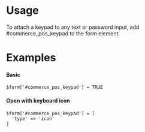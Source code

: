 # Usage

To attach a keypad to any text or password input, add #commerce_pos_keypad to the form element.

# Examples

#### Basic

```
$form['#commerce_pos_keypad'] = TRUE
```

#### Open with keyboard icon

```
$form['#commerce_pos_keypad'] = [
  'type' => 'icon'
]
```